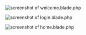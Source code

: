 ![screenshot of welcome.blade.php](https://user-images.githubusercontent.com/7189795/43691209-15b4d88e-98e7-11e8-8621-97ee8682fbaa.png)

![screenshot of login.blade.php](https://user-images.githubusercontent.com/7189795/43691210-15c172a6-98e7-11e8-93b4-dd608439aef5.png)

![screenshot of home.blade.php](https://user-images.githubusercontent.com/7189795/43691211-15cb26fc-98e7-11e8-94b5-e2c823a59eee.png)
